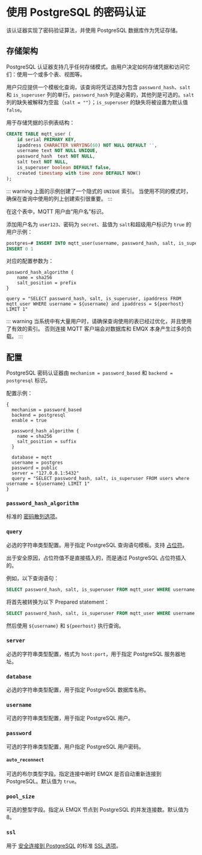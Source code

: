 # 使用 PostgreSQL 的密码认证

该认证器实现了密码验证算法，并使用 PostgreSQL 数据库作为凭证存储。

## 存储架构

PostgreSQL 认证器支持几乎任何存储模式。由用户决定如何存储凭据和访问它们：使用一个或多个表、视图等。

用户只应提供一个模板化查询，该查询将凭证选择为包含 `password_hash`、`salt` 和 `is_superuser` 列的单行。`password_hash` 列是必需的，其他列是可选的。`salt` 列的缺失被解释为空盐（`salt = ""`）；`is_superuser` 的缺失将被设置为默认值 `false`。

用于存储凭据的示例表结构：

```sql
CREATE TABLE mqtt_user (
    id serial PRIMARY KEY,
    ipaddress CHARACTER VARYING(60) NOT NULL DEFAULT '',
    username text NOT NULL UNIQUE,
    password_hash  text NOT NULL,
    salt text NOT NULL,
    is_superuser boolean DEFAULT false,
    created timestamp with time zone DEFAULT NOW()
);
```

::: warning
上面的示例创建了一个隐式的 `UNIQUE` 索引。
当使用不同的模式时，确保在查询中使用的列上创建索引很重要。
:::

在这个表中，MQTT 用户由“用户名”标识。

添加用户名为 `user123`、密码为 `secret`、盐值为 `salt`和超级用户标识为 `true` 的用户示例：

```sql
postgres=# INSERT INTO mqtt_user(username, password_hash, salt, is_superuser, ipaddress) VALUES ('user123', 'bede90386d450cea8b77b822f8887065e4e5abf132c2f9dccfcc7fbd4cba5e35', 'salt', true, '127.0.0.1');
INSERT 0 1
```

对应的配置参数为：

```
password_hash_algorithm {
    name = sha256
    salt_position = prefix
}

query = "SELECT password_hash, salt, is_superuser, ipaddress FROM mqtt_user WHERE username = ${username} and ipaddress = ${peerhost} LIMIT 1"
```

::: warning
当系统中有大量用户时，请确保查询使用的表已经过优化，并且使用了有效的索引。 否则连接 MQTT 客户端会对数据库和 EMQX 本身产生过多的负载。
:::

## 配置

PostgreSQL 密码认证器由 `mechanism = password_based` 和 `backend = postgresql` 标识。

配置示例：

```
{
  mechanism = password_based
  backend = postgresql
  enable = true

  password_hash_algorithm {
    name = sha256
    salt_position = suffix
  }

  database = mqtt
  username = postgres
  password = public
  server = "127.0.0.1:5432"
  query = "SELECT password_hash, salt, is_superuser FROM users where username = ${username} LIMIT 1"
}
```

### `password_hash_algorithm`

标准的 [密码散列选项](./authn.md#密码散列)。

### `query`

必选的字符串类型配置。用于指定 PostgreSQL 查询语句模板。支持 [占位符](./authn.md#认证占位符)。

出于安全原因，占位符值不是直接插入的，而是通过 PostgreSQL 占位符插入的。

例如，以下查询语句：

```sql
SELECT password_hash, salt, is_superuser FROM mqtt_user WHERE username = ${username} AND peerhost = ${peerhost} LIMIT 1
```

将首先被转换为以下 Prepared statement：

```sql
SELECT password_hash, salt, is_superuser FROM mqtt_user WHERE username = $1 AND peerhost = $2 LIMIT 1
```

然后使用 `${username}` 和 `${peerhost}` 执行查询。

### `server`

必选的字符串类型配置，格式为 `host:port`，用于指定 PostgreSQL 服务器地址。

### `database`

必选的字符串类型配置，用于指定 PostgreSQL 数据库名称。

### `username`

可选的字符串类型配置，用于指定 PostgreSQL 用户。

### `password`

可选的字符串类型配置，用户指定 PostgreSQL 用户密码。

#### `auto_reconnect`

可选的布尔类型字段。指定连接中断时 EMQX 是否自动重新连接到 PostgreSQL。默认值为 `true`。

### `pool_size`

可选的整型字段。指定从 EMQX 节点到 PostgreSQL 的并发连接数。默认值为 8。

### `ssl`

用于 [安全连接到 PostgreSQL](https://www.postgresql.org/docs/current/ssl-tcp.html) 的标准 [SSL 选项](../ssl.md)。
